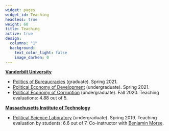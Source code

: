 ```yaml
---
widget: pages
widget_id: Teaching
headless: true
weight: 60
title: Teaching
active: true
design:
  columns: "1"
  background:
    text_color_light: false
    image_darken: 0
---
```

**[Vanderbilt University](http://www.vanderbilt.edu)**

* [Politics of Bureaucracies](http://www.gtoral.netlify.app/media/bureaucracies_syllabus.pdf) (graduate). Spring 2021.
* [Political Economy of Development](media/development_syllabus.pdf) (undergraduate). Spring 2021.
* [Political Economy of Corruption](media/corruption_syllabus.pdf) (undergraduate). Fall 2020. Teaching evaluations: 4.88 out of 5.

**[Massachusetts Institute of Technology](http://www.mit.edu)**

* [Political Science Laboratory](media/polisci_lab_syllabus.pdf) (undergraduate). Spring 2019. Teaching evaluation by students: 6.6 out of 7. Co-instructor with [Benjamin Morse](http://www.benmorse.net/).